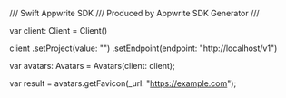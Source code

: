 /// Swift Appwrite SDK
/// Produced by Appwrite SDK Generator
///


var client: Client = Client()

client
    .setProject(value: "")
    .setEndpoint(endpoint: "http://localhost/v1")

var avatars: Avatars =  Avatars(client: client);

var result = avatars.getFavicon(_url: "https://example.com");
